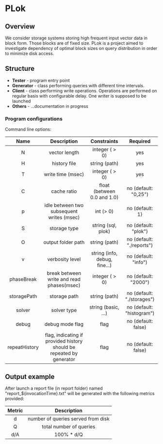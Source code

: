 # PLok

## Overview


We consider storage systems storing high frequent input vector data in block form.
Those blocks are of fixed size.
PLok is a project aimed to investigate dependency of optimal block sizes on query distribution in order to minimize disk access.

## Structure


* **Tester**    - program entry point
* **Generator** - class performing queries with different time intervals.
* **Client**    - class performing write operations. Operations are performed on regular basis with configurable delay. One writer is supposed to be launched
* **Others**    - ...documentation in progress




### Program configurations
Command line options:

|  Name         | Description                                   |  Constraints                  |  Required                                     |
|:-------------:|:--------------------------------------------------------------------:|:------------------------------:|:---------------------------------------------:|
| N				| vector length  			                       					   | integer ( > 0)			     	|   yes											| 
| H				| history file                              						   | string  (path)                 |   yes											| 
| T				| write time (msec) 							                       | integer	( > 0)				|	yes											| 
| C				| cache ratio 								                           | float (between 0.0 and 1.0)	|	no (default: "0,25")						| 
| p				| idle between two subsequent writes (msec)                            | int (> 0)		                |	no (default: 1)                             | 
| S				| storage type						                       			   | string (sql, plok)			    |	no (default: "plok")						| 
| O				| output folder path						                           | string (path)		            |	no (default: "./reports")	                | 
| v				| verbosity level								                       | string (info, debug, fine...)	|	no (default: "info")						| 
| phaseBreak	| break between write and read phases(msec) 	                       | integer ( > 0)				    |	no (default: "2000")						| 
| storagePath 	| storage path									                       | string (path)				    |	no (default: "./storages")                  |
| solver 	    | solver type									                       | string (basic, ...)		    |	no (default: "histogram")                       |
| debug			| debug mode flag 								                       | flag						    |	no (default: false)							| 
| repeatHistory | flag, indicating if provided history should be repeated by generator | flag						    |	no (default: false)							| 

## Output example

After launch a report file (in report folder) named "report_${invocationTime}.txt" will be generated with the following metrics provided:

| Metric        | Description                                                                         |
|:-------------:|:-----------------------------------------------------------------------------------:|
| d             | number of queries served from disk                                                  |
| Q             | total number of queries                                                             |
| d/A           | 100% * d/Q                                                                          |


